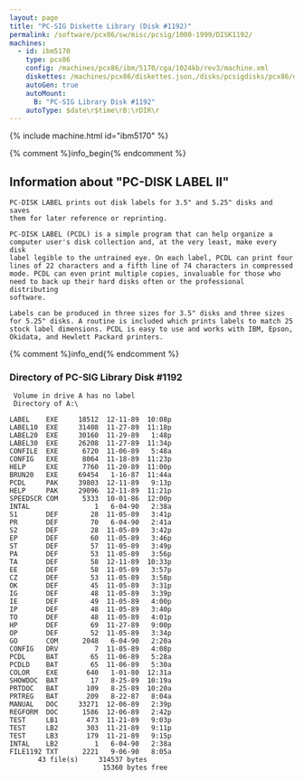 ```yaml
---
layout: page
title: "PC-SIG Diskette Library (Disk #1192)"
permalink: /software/pcx86/sw/misc/pcsig/1000-1999/DISK1192/
machines:
  - id: ibm5170
    type: pcx86
    config: /machines/pcx86/ibm/5170/cga/1024kb/rev3/machine.xml
    diskettes: /machines/pcx86/diskettes.json,/disks/pcsigdisks/pcx86/diskettes.json
    autoGen: true
    autoMount:
      B: "PC-SIG Library Disk #1192"
    autoType: $date\r$time\rB:\rDIR\r
---
```


{% include machine.html id="ibm5170" %}

{% comment %}info_begin{% endcomment %}

## Information about "PC-DISK LABEL II"

    PC-DISK LABEL prints out disk labels for 3.5" and 5.25" disks and saves
    them for later reference or reprinting.
    
    PC-DISK LABEL (PCDL) is a simple program that can help organize a
    computer user's disk collection and, at the very least, make every disk
    label legible to the untrained eye. On each label, PCDL can print four
    lines of 22 characters and a fifth line of 74 characters in compressed
    mode. PCDL can even print multiple copies, invaluable for those who
    need to back up their hard disks often or the professional distributing
    software.
    
    Labels can be produced in three sizes for 3.5" disks and three sizes
    for 5.25" disks. A routine is included which prints labels to match 25
    stock label dimensions. PCDL is easy to use and works with IBM, Epson,
    Okidata, and Hewlett Packard printers.
{% comment %}info_end{% endcomment %}


### Directory of PC-SIG Library Disk #1192

     Volume in drive A has no label
     Directory of A:\

    LABEL    EXE     18512  12-11-89  10:08p
    LABEL10  EXE     31408  11-27-89  11:18p
    LABEL20  EXE     30160  11-29-89   1:48p
    LABEL30  EXE     26208  11-27-89  11:34p
    CONFILE  EXE      6720  11-06-89   5:48a
    CONFIG   EXE      8064  11-18-89  11:23p
    HELP     EXE      7760  11-20-89  11:00p
    BRUN20   EXE     69454   1-16-87  11:44a
    PCDL     PAK     39803  12-11-89   9:13p
    HELP     PAK     29096  12-11-89  11:21p
    SPEEDSCR COM      5333  10-01-86  12:00p
    INTAL                1   6-04-90   2:38a
    S1       DEF        28  11-05-89   3:41p
    PR       DEF        70   6-04-90   2:41a
    S2       DEF        28  11-05-89   3:42p
    EP       DEF        60  11-05-89   3:46p
    ST       DEF        57  11-05-89   3:49p
    PA       DEF        53  11-05-89   3:56p
    TA       DEF        58  12-11-89  10:33p
    EE       DEF        58  11-05-89   3:57p
    CZ       DEF        53  11-05-89   3:58p
    OK       DEF        45  11-05-89   3:31p
    IG       DEF        48  11-05-89   3:39p
    IE       DEF        49  11-05-89   4:00p
    IP       DEF        48  11-05-89   3:40p
    TO       DEF        48  11-05-89   4:01p
    HP       DEF        69  11-27-89   9:00p
    OP       DEF        52  11-05-89   3:34p
    GO       COM      2048   6-04-90   2:20a
    CONFIG   DRV         7  11-05-89   4:08p
    PCDL     BAT        65  11-06-89   5:28a
    PCDLD    BAT        65  11-06-89   5:30a
    COLOR    EXE       640   1-01-80  12:31a
    SHOWDOC  BAT        17   8-25-89  10:19a
    PRTDOC   BAT       109   8-25-89  10:20a
    PRTREG   BAT       209   8-22-87   8:04a
    MANUAL   DOC     33271  12-06-89   2:39p
    REGFORM  DOC      1586  12-06-89   2:42p
    TEST     LB1       473  11-21-89   9:03p
    TEST     LB2       303  11-21-89   9:11p
    TEST     LB3       179  11-21-89   9:15p
    INTAL    LB2         1   6-04-90   2:38a
    FILE1192 TXT      2221   9-06-90   8:05a
           43 file(s)     314537 bytes
                           15360 bytes free
